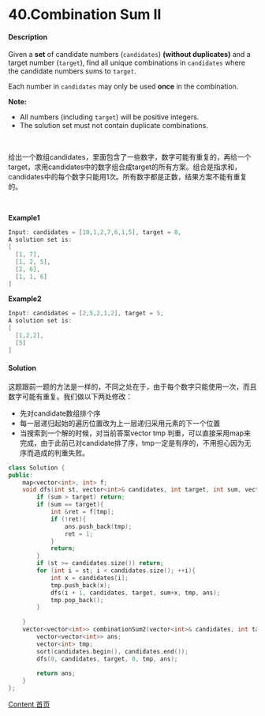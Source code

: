 # 40.Combination Sum II

#### Description

Given a **set** of candidate numbers (`candidates`) **(without duplicates)** and a target number (`target`), find all unique combinations in `candidates` where the candidate numbers sums to `target`.

Each number in `candidates` may only be used **once** in the combination.

**Note:**

- All numbers (including `target`) will be positive integers.
- The solution set must not contain duplicate combinations.

<br>

给出一个数组candidates，里面包含了一些数字，数字可能有重复的，再给一个target，求用candidates中的数字组合成target的所有方案。组合是指求和，candidates中的每个数字只能用1次。所有数字都是正数，结果方案不能有重复的。

<br>

**Example1**


```c++
Input: candidates = [10,1,2,7,6,1,5], target = 8,
A solution set is:
[
  [1, 7],
  [1, 2, 5],
  [2, 6],
  [1, 1, 6]
]
```

**Example2**

```c++
Input: candidates = [2,5,2,1,2], target = 5,
A solution set is:
[
  [1,2,2],
  [5]
]
```



#### Solution

这题跟前一题的方法是一样的，不同之处在于，由于每个数字只能使用一次，而且数字可能有重复。我们做以下两处修改：

* 先对candidate数组排个序
* 每一层递归起始的遍历位置改为上一层递归采用元素的下一个位置
* 当搜索到一个解的时候，对当前答案vector tmp 判重，可以直接采用map来完成，由于此前已对candidate排了序，tmp一定是有序的，不用担心因为无序而造成的判重失败。

```c++
class Solution {
public:
    map<vector<int>, int> f;
    void dfs(int st, vector<int>& candidates, int target, int sum, vector<int>& tmp, vector<vector<int>>& ans){
        if (sum > target) return;
        if (sum == target){
            int &ret = f[tmp];
            if (!ret){
                ans.push_back(tmp);
                ret = 1;
            }
            return;
        }
        if (st >= candidates.size()) return;
        for (int i = st; i < candidates.size(); ++i){
            int x = candidates[i];
            tmp.push_back(x);
            dfs(i + 1, candidates, target, sum+x, tmp, ans);
            tmp.pop_back();
        }
        
    }
    vector<vector<int>> combinationSum2(vector<int>& candidates, int target) {
        vector<vector<int>> ans;
        vector<int> tmp;
        sort(candidates.begin(), candidates.end());
        dfs(0, candidates, target, 0, tmp, ans);
            
        return ans;
    }
};
```



[Content   首页](../README.md)


